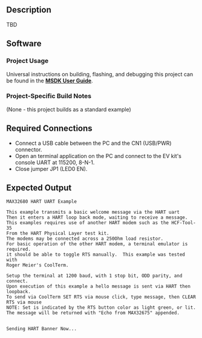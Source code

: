 ## Description

TBD<!--TBD-->


## Software

### Project Usage

Universal instructions on building, flashing, and debugging this project can be found in the **[MSDK User Guide](https://analogdevicesinc.github.io/msdk/USERGUIDE/)**.

### Project-Specific Build Notes

(None - this project builds as a standard example)

## Required Connections

-   Connect a USB cable between the PC and the CN1 (USB/PWR) connector.
-   Open an terminal application on the PC and connect to the EV kit's console UART at 115200, 8-N-1.
-   Close jumper JP1 (LED0 EN).

## Expected Output

```
MAX32680 HART UART Example

This example transmits a basic welcome message via the HART uart
Then it enters a HART loop back mode, waiting to receive a message.
This examples requires use of another HART modem such as the HCF-Tool-35
From the HART Physical Layer test kit.
The modems may be connected across a 250Ohm load resistor.
For basic operation of the other HART modem, a terminal emulator is required.
it should be able to toggle RTS manually.  This example was tested with
Roger Meier's CoolTerm.

Setup the terminal at 1200 baud, with 1 stop bit, ODD parity, and connect.
Upon execution of this example a hello message is sent via HART then loopback.
To send via CoolTerm SET RTS via mouse click, type message, then CLEAR RTS via mouse
NOTE: Set is indicated by the RTS button color as light green, or lit.
The message will be returned with "Echo from MAX32675" appended.


Sending HART Banner Now...

```
